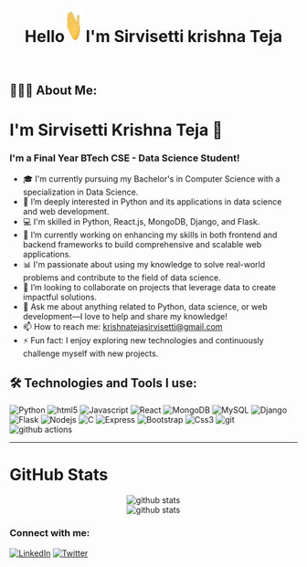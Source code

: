 <h1 align="center">Hello<img src="https://raw.githubusercontent.com/ABSphreak/ABSphreak/master/gifs/Hi.gif" width="30px" height="60px"> I'm Sirvisetti krishna Teja</h1>

<!--
**krishnateja-81/krishnateja-81** is a ✨ _special_ ✨ repository because its `README.md` (this file) appears on your GitHub profile.
Here are some ideas to get you started: -->


<br/>            
   
## 👨🏻‍💻 About Me:

# I'm Sirvisetti Krishna Teja 👋     

### I'm a Final Year BTech CSE - Data Science Student!

- 🎓 I'm currently pursuing my Bachelor's in Computer Science with a specialization in Data Science.
- 🌱 I’m deeply interested in Python and its applications in data science and web development.
- 💻 I'm skilled in Python, React.js, MongoDB, Django, and Flask.
- 🔭 I’m currently working on enhancing my skills in both frontend and backend frameworks to build comprehensive and scalable web applications.
- 📊 I'm passionate about using my knowledge to solve real-world problems and contribute to the field of data science.
- 👯 I’m looking to collaborate on projects that leverage data to create impactful solutions.
- 💬 Ask me about anything related to Python, data science, or web development—I love to help and share my knowledge!
- 📫 How to reach me: [krishnatejasirvisetti@gmail.com](mailto:krishnatejasirvisetti@gmail.com)
- ⚡ Fun fact: I enjoy exploring new technologies and continuously challenge myself with new projects.


## 🛠️ Technologies and Tools I use:

<p>
 <img alt="Python" src="https://img.shields.io/badge/Python-14354C?style=for-the-badge&logo=python&logoColor=white" height="25px"/>
 <img alt="html5" src="https://img.shields.io/badge/HTML5-E34F26?style=for-the-badge&logo=html5&logoColor=white" height="25px"/>
<img alt="Javascript" src="https://img.shields.io/badge/JavaScript-323330?style=for-the-badge&logo=javascript&logoColor=F7DF1E"  height="25px"/>
<img alt="React" src="https://img.shields.io/badge/React-20232A?style=for-the-badge&logo=react&logoColor=61DAFB" height="25px"/>
<img alt="MongoDB" src="https://img.shields.io/badge/-MongoDB-13aa52?style=flat-square&logo=mongodb&logoColor=white"  height="25px"/>
 <img alt="MySQL" src="https://img.shields.io/badge/-MySQL-4479A1?style=flat-square&logo=mysql&logoColor=white" height="25px"/>
 <img alt="Django" src="https://img.shields.io/badge/-Django-092E20?style=flat-square&logo=django&logoColor=white" height="25px"/>
<img alt="Flask" src="https://img.shields.io/badge/-Flask-000000?style=flat-square&logo=flask&logoColor=white" height="25px"/>
<img alt="Nodejs" src="https://img.shields.io/badge/-Nodejs-43853d?style=flat-square&logo=Node.js&logoColor=white"  height="25px"/>
 <img alt="C" src="https://img.shields.io/badge/C-00599C?style=for-the-badge&logo=c&logoColor=white" height="25px"/>
 <img alt="Express" src="https://img.shields.io/badge/express.js-%23404d59.svg?style=for-the-badge&logo=express&logoColor=%2361DAFB" height="25px"/>
<img alt="Bootstrap" src="https://img.shields.io/badge/Bootstrap-563D7C?style=for-the-badge&logo=bootstrap&logoColor=white" height="25px"/>
<img alt="Css3" src="https://img.shields.io/badge/CSS3-1572B6?style=for-the-badge&logo=css3&logoColor=white" height="25px"/>
<img alt="git" src="https://img.shields.io/badge/-Git-F05032?style=flat-square&logo=git&logoColor=white" height="25px"/>
 <img alt="github actions" src="https://img.shields.io/badge/-Github_Actions-2088FF?style=flat-square&logo=github-actions&logoColor=white" height="25px"/>
</p>

<hr>
<h1>GitHub Stats</h1>
<div align="center">
 <img src="https://github-readme-stats.vercel.app/api?username=krishnateja-81&show_icons=true&theme=radical" alt="github stats" />
 </div>
<!-- ![my's GitHub stats](https://github-readme-stats.vercel.app/api?username=krishnateja-81&show_icons=true&theme=radical) -->
<div align="center">
 <img src="https://github-readme-streak-stats.herokuapp.com/?user=krishnateja-81" alt="github stats" />
 </div>
<!-- ![my's GitHub stats](https://github-readme-stats.vercel.app/api?username=krishnateja-81&show_icons=true&theme=radical) -->
<!-- <div align="center">
 <img src="https://github-readme-stats.vercel.app/api/top-langs/?username=krishnateja-81&theme=tokyonight&layout=compact" alt="Top Languages" />
 </div> -->
<!--  ![my's GitHub stats](https://github-readme-stats.vercel.app/api/top-langs/?username=krishnateja-81&theme=tokyonight&layout=compact) -->
 
<!-- ![](https://github-readme-streak-stats.herokuapp.com/?user=krishnateja-81&) -->

### Connect with me:

[![LinkedIn](https://img.shields.io/badge/LinkedIn-0077B5?style=for-the-badge&logo=linkedin&logoColor=white)](https://www.linkedin.com/in/sirvisetti-krishna-teja/)
[![Twitter](https://img.shields.io/badge/Twitter-1DA1F2?style=for-the-badge&logo=twitter&logoColor=white)](https://twitter.com/kteja8212)



